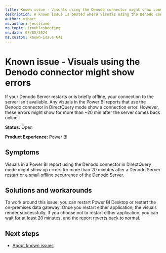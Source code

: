 ```yaml
---
title: Known issue - Visuals using the Denodo connector might show connection errors
description: A known issue is posted where visuals using the Denodo connector might show connection errors.
author: mihart
ms.author: jessicamo
ms.topic: troubleshooting  
ms.date: 03/05/2024
ms.custom: known-issue-641
---
```


# Known issue - Visuals using the Denodo connector might show errors

If your Denodo Server restarts or is briefly offline, your connection to the server isn't available. Any visuals in the Power BI reports that use the Denodo connector in DirectQuery mode show a connection error. However, these errors might show for more than ~20 min after the server comes back online.

**Status:** Open

**Product Experience:** Power BI

## Symptoms

Visuals in a Power BI report using the Denodo connector in DirectQuery mode might show up errors for more than 20 minutes after a Denodo Server restart or a small offline occurrence of the Denodo Server.

## Solutions and workarounds

To work around this issue, you can restart Power BI Desktop or restart the on-premises data gateway. Once you restart either application, the visuals render successfully. If you choose not to restart either application, you can wait for at least 20 minutes, and the report reverts back to normal.

## Next steps

- [About known issues](/power-bi/troubleshoot/known-issues/power-bi-known-issues)
